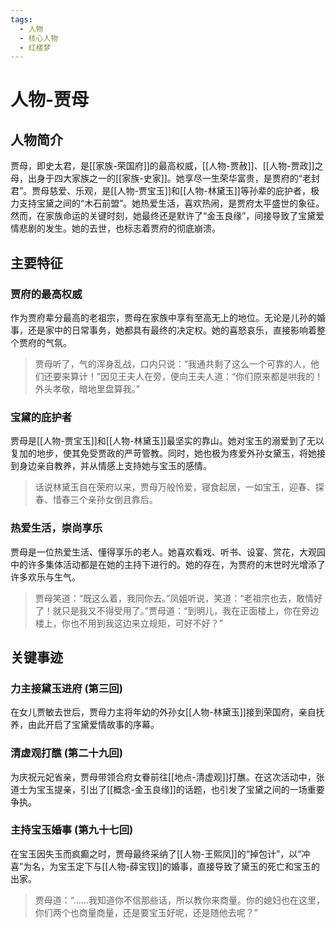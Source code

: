 ```yaml
---
tags:
  - 人物
  - 核心人物
  - 红楼梦
---
```


# 人物-贾母

## 人物简介

贾母，即史太君，是[[家族-荣国府]]的最高权威，[[人物-贾赦]]、[[人物-贾政]]之母，出身于四大家族之一的[[家族-史家]]。她享尽一生荣华富贵，是贾府的“老封君”。贾母慈爱、乐观，是[[人物-贾宝玉]]和[[人物-林黛玉]]等孙辈的庇护者，极力支持宝黛之间的“木石前盟”。她热爱生活，喜欢热闹，是贾府太平盛世的象征。然而，在家族命运的关键时刻，她最终还是默许了“金玉良缘”，间接导致了宝黛爱情悲剧的发生。她的去世，也标志着贾府的彻底崩溃。

## 主要特征

### 贾府的最高权威
作为贾府辈分最高的老祖宗，贾母在家族中享有至高无上的地位。无论是儿孙的婚事，还是家中的日常事务，她都具有最终的决定权。她的喜怒哀乐，直接影响着整个贾府的气氛。
> 贾母听了，气的浑身乱战，口内只说：“我通共剩了这么一个可靠的人，他们还要来算计！”因见王夫人在旁，便向王夫人道：“你们原来都是哄我的！外头孝敬，暗地里盘算我。”

### 宝黛的庇护者
贾母是[[人物-贾宝玉]]和[[人物-林黛玉]]最坚实的靠山。她对宝玉的溺爱到了无以复加的地步，使其免受贾政的严苛管教。同时，她也极为疼爱外孙女黛玉，将她接到身边亲自教养，并从情感上支持她与宝玉的感情。
> 话说林黛玉自在荣府以来，贾母万般怜爱，寝食起居，一如宝玉，迎春、探春、惜春三个亲孙女倒且靠后。

### 热爱生活，崇尚享乐
贾母是一位热爱生活、懂得享乐的老人。她喜欢看戏、听书、设宴、赏花，大观园中的许多集体活动都是在她的主持下进行的。她的存在，为贾府的末世时光增添了许多欢乐与生气。
> 贾母笑道：“既这么着，我同你去。”凤姐听说，笑道：“老祖宗也去，敢情好了！就只是我又不得受用了。”贾母道：“到明儿，我在正面楼上，你在旁边楼上，你也不用到我这边来立规矩，可好不好？”

## 关键事迹

### 力主接黛玉进府 (第三回)
在女儿贾敏去世后，贾母力主将年幼的外孙女[[人物-林黛玉]]接到荣国府，亲自抚养，由此开启了宝黛爱情故事的序幕。

### 清虚观打醮 (第二十九回)
为庆祝元妃省亲，贾母带领合府女眷前往[[地点-清虚观]]打醮。在这次活动中，张道士为宝玉提亲，引出了[[概念-金玉良缘]]的话题，也引发了宝黛之间的一场重要争执。

### 主持宝玉婚事 (第九十七回)
在宝玉因失玉而疯癫之时，贾母最终采纳了[[人物-王熙凤]]的“掉包计”，以“冲喜”为名，为宝玉定下与[[人物-薛宝钗]]的婚事，直接导致了黛玉的死亡和宝玉的出家。
> 贾母道：“……我知道你不信那些话，所以教你来商量。你的媳妇也在这里，你们两个也商量商量，还是要宝玉好呢，还是随他去呢？”
